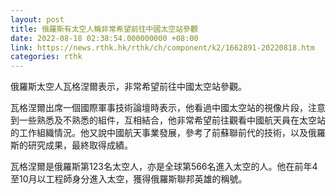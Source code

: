 ```yaml
---
layout: post
title: 俄羅斯有太空人稱非常希望前往中國太空站參觀
date: 2022-08-18 02:38:54.000000000 +08:00
link: https://news.rthk.hk/rthk/ch/component/k2/1662891-20220818.htm
categories: rthk
---
```


俄羅斯太空人瓦格涅爾表示，非常希望前往中國太空站參觀。

瓦格涅爾出席一個國際軍事技術論壇時表示，他看過中國太空站的視像片段，注意到一些熟悉及不熟悉的組件，互相結合，他非常希望前往觀看中國航天員在太空站的工作組織情況。他又說中國航天事業發展，參考了前蘇聯前代的技術，以及俄羅斯的研究成果，最終取得成績。

瓦格涅爾是俄羅斯第123名太空人，亦是全球第566名進入太空的人。他在前年4至10月以工程師身分進入太空，獲得俄羅斯聯邦英雄的稱號。

